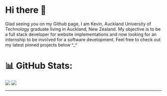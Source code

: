 # Hi there 👋

Glad seeing you on my Github page, I am Kevin, Auckland University of Technology graduate living in Auckland, New Zealand. My objective is to be a full stack developer for website implementations and now looking for an internship to be involved for a software development.
Feel free to check out my latest pinned projects below ^_^ 


# 📊 GitHub Stats:
![](https://github-readme-streak-stats.herokuapp.com/?user=kevinandris&theme=radical&hide_border=false)
![](https://github-readme-stats.vercel.app/api/top-langs/?username=kevinandris&theme=radical&hide_border=false&include_all_commits=false&count_private=false&layout=compact)

---

